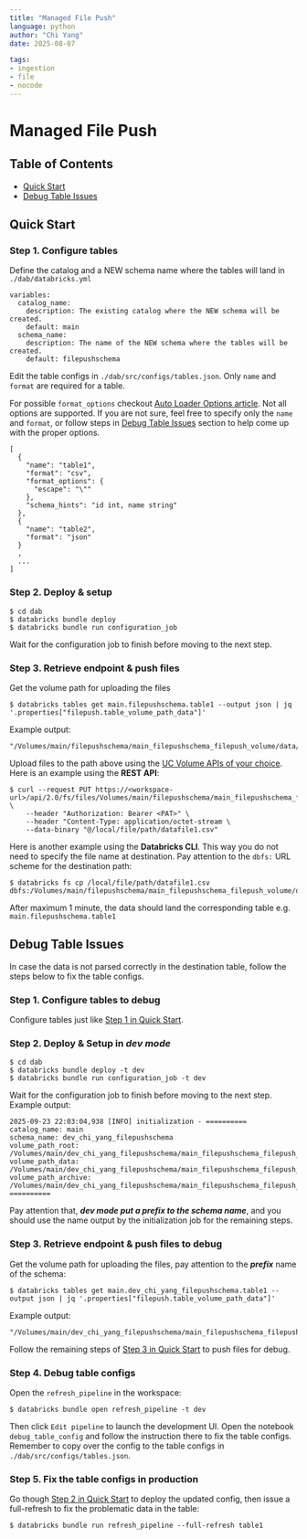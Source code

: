 ```yaml
---
title: "Managed File Push"
language: python
author: "Chi Yang"
date: 2025-08-07

tags: 
- ingestion
- file
- nocode
---
```


# Managed File Push
## Table of Contents
- [Quick Start](#quick-start)
- [Debug Table Issues](#debug-table-issues)

## Quick Start
### Step 1. Configure tables
Define the catalog and a NEW schema name where the tables will land in `./dab/databricks.yml`
```
variables:
  catalog_name:
    description: The existing catalog where the NEW schema will be created.
    default: main
  schema_name:
    description: The name of the NEW schema where the tables will be created.
    default: filepushschema

```
Edit the table configs in `./dab/src/configs/tables.json`. Only `name` and `format` are required for a table.

For possible `format_options` checkout [Auto Loader Options article](https://docs.databricks.com/aws/en/ingestion/cloud-object-storage/auto-loader/options). Not all options are supported. If you are not sure, feel free to specify only the `name` and `format`, or follow steps in [Debug Table Issues](#debug-table-issues) section to help come up with the proper options.
```
[
  {
    "name": "table1",
    "format": "csv",
    "format_options": {
      "escape": "\""
    },
    "schema_hints": "id int, name string"
  },
  {
    "name": "table2",
    "format": "json"
  }
  ,
  ...
]

```

### Step 2. Deploy & setup
```
$ cd dab
$ databricks bundle deploy
$ databricks bundle run configuration_job
```
Wait for the configuration job to finish before moving to the next step.

### Step 3. Retrieve endpoint & push files
Get the volume path for uploading the files
```
$ databricks tables get main.filepushschema.table1 --output json | jq '.properties["filepush.table_volume_path_data"]'
```
Example output:
```
"/Volumes/main/filepushschema/main_filepushschema_filepush_volume/data/table1"
```
Upload files to the path above using the [UC Volume APIs of your choice](https://docs.databricks.com/aws/en/volumes/volume-files#methods-for-managing-files-in-volumes). Here is an example using the **REST API**:
```
$ curl --request PUT https://<workspace-url>/api/2.0/fs/files/Volumes/main/filepushschema/main_filepushschema_filepush_volume/data/table1/datafile1.csv" \
    --header "Authorization: Bearer <PAT>" \
    --header "Content-Type: application/octet-stream \
    --data-binary "@/local/file/path/datafile1.csv"
```
Here is another example using the **Databricks CLI**. This way you do not need to specify the file name at destination. Pay attention to the `dbfs:` URL scheme for the destination path:
```
$ databricks fs cp /local/file/path/datafile1.csv dbfs:/Volumes/main/filepushschema/main_filepushschema_filepush_volume/data/table1
```

After maximum 1 minute, the data should land the corresponding table e.g. `main.filepushschema.table1`

## Debug Table Issues
In case the data is not parsed correctly in the destination table, follow the steps below to fix the table configs.
### Step 1. Configure tables to debug
Configure tables just like [Step 1 in Quick Start](#step-1-configure-tables).

### Step 2. Deploy & Setup in ***dev mode***
```
$ cd dab
$ databricks bundle deploy -t dev
$ databricks bundle run configuration_job -t dev
```
Wait for the configuration job to finish before moving to the next step. Example output:
```
2025-09-23 22:03:04,938 [INFO] initialization - ==========
catalog_name: main
schema_name: dev_chi_yang_filepushschema
volume_path_root: /Volumes/main/dev_chi_yang_filepushschema/main_filepushschema_filepush_volume
volume_path_data: /Volumes/main/dev_chi_yang_filepushschema/main_filepushschema_filepush_volume/data
volume_path_archive: /Volumes/main/dev_chi_yang_filepushschema/main_filepushschema_filepush_volume/archive
==========
```
Pay attention that, ***dev mode put a prefix to the schema name***, and you should use the name output by the initialization job for the remaining steps.

### Step 3. Retrieve endpoint & push files to debug
Get the volume path for uploading the files, pay attention to the ***prefix*** name of the schema:
```
$ databricks tables get main.dev_chi_yang_filepushschema.table1 --output json | jq '.properties["filepush.table_volume_path_data"]'
```
Example output:
```
"/Volumes/main/dev_chi_yang_filepushschema/main_filepushschema_filepush_volume/data/table1"
```
Follow the remaining steps of [Step 3 in Quick Start](#step-3-retrieve-endpoint--push-files) to push files for debug.

### Step 4. Debug table configs
Open the `refresh_pipeline` in the workspace:
```
$ databricks bundle open refresh_pipeline -t dev
```
Then click `Edit pipeline` to launch the development UI. Open the notebook `debug_table_config` and follow the instruction there to fix the table configs. Remember to copy over the config to the table configs in `./dab/src/configs/tables.json`.

### Step 5. Fix the table configs in production
Go though [Step 2 in Quick Start](#step-2-deploy--setup) to deploy the updated config, then issue a full-refresh to fix the problematic data in the table:
```
$ databricks bundle run refresh_pipeline --full-refresh table1
```
